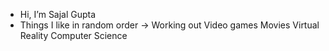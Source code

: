 - Hi, I’m Sajal Gupta
- Things I like in random order ->
  Working out
  Video games
  Movies
  Virtual Reality
  Computer Science
 


<!---
sajal147x/sajal147x is a ✨ special ✨ repository because its `README.md` (this file) appears on your GitHub profile.
You can click the Preview link to take a look at your changes.
--->
